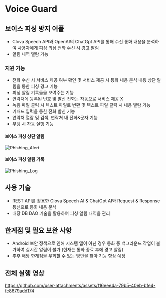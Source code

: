 # Voice Guard
## 보이스 피싱 방지 어플
- Clova Speech API와 OpenAI의 ChatGpt API를 통해 수신 통화 내용을 분석하여 사용자에게 피싱 의심 전화 수신 시 경고 알림
- 알림 내역 열람 가능

### 지원 기능
- 전화 수신 시 서비스 제공 여부 확인 및 서비스 제공 시 통화 내용 분석 내용 상단 알림을 통한 피싱 경고 기능
- 피싱 알림 기록들을 보여주는 기능
- 연락처에 등록된 번호 및 발신 전화는 자동으로 서비스 제공 X
- 녹음 파일 클릭 시 텍스트 파일로 변환 및 텍스트 파일 클릭 시 내용 열람 기능
- 키패드 입력을 통한 전화 발신 기능
- 연락처 열람 및 검색, 연락처 내 전화&문자 기능
- 부팅 시 자동 실행 기능

#### 보이스 피싱 상단 알림
![Phishing_Alert](https://github.com/user-attachments/assets/884e28ba-6c81-4680-acd2-cbaa988e8686)

#### 보이스 피싱 알림 기록 
![Phishing_Log](https://github.com/user-attachments/assets/cb952c4c-5c63-46f8-9f25-98e49e19c870)

## 사용 기술
- REST API를 활용한 Clova Speech AI & ChatGpt AI와 Request & Response 통신으로 통화 내용 분석
- 내장 DB DAO 기술을 활용하여 피싱 알림 내역을 관리

## 한계점 및 필요 보완 사항
- Android 보안 정책으로 인해 시스템 앱이 아닌 경우 통화 중 백그라운드 작업이 불가하여 실시간 알림이 불가 (현재는 통화 종료 후에 경고 알림)
- 추후 해당 한계점을 우회할 수 있는 방안을 찾아 기능 향상 예정

## 전체 실행 영상
https://github.com/user-attachments/assets/f16eee4a-79b5-40eb-bfe4-fc8679add174
